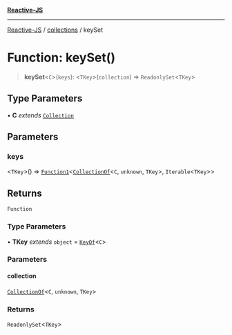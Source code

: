[**Reactive-JS**](../../README.md)

***

[Reactive-JS](../../README.md) / [collections](../README.md) / keySet

# Function: keySet()

> **keySet**\<`C`\>(`keys`): \<`TKey`\>(`collection`) => `ReadonlySet`\<`TKey`\>

## Type Parameters

• **C** *extends* [`Collection`](../interfaces/Collection.md)

## Parameters

### keys

\<`TKey`\>() => [`Function1`](../../functions/type-aliases/Function1.md)\<[`CollectionOf`](../type-aliases/CollectionOf.md)\<`C`, `unknown`, `TKey`\>, `Iterable`\<`TKey`\>\>

## Returns

`Function`

### Type Parameters

• **TKey** *extends* `object` = [`KeyOf`](../type-aliases/KeyOf.md)\<`C`\>

### Parameters

#### collection

[`CollectionOf`](../type-aliases/CollectionOf.md)\<`C`, `unknown`, `TKey`\>

### Returns

`ReadonlySet`\<`TKey`\>
